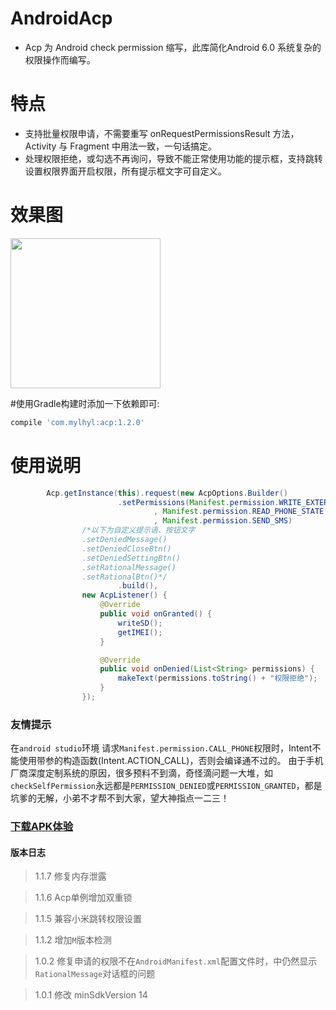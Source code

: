 # AndroidAcp
 * Acp 为 Android check permission 缩写，此库简化Android 6.0 系统复杂的权限操作而编写。

# 特点
 * 支持批量权限申请，不需要重写 onRequestPermissionsResult 方法，Activity 与 Fragment 中用法一致，一句话搞定。
 * 处理权限拒绝，或勾选不再询问，导致不能正常使用功能的提示框，支持跳转设置权限界面开启权限，所有提示框文字可自定义。  

# 效果图
<img src="preview/gif.gif" width="240px"/>

#使用Gradle构建时添加一下依赖即可:
```javascript
compile 'com.mylhyl:acp:1.2.0'
```

# 使用说明
```java
        Acp.getInstance(this).request(new AcpOptions.Builder()
                        .setPermissions(Manifest.permission.WRITE_EXTERNAL_STORAGE
                                , Manifest.permission.READ_PHONE_STATE
                                , Manifest.permission.SEND_SMS)
                /*以下为自定义提示语、按钮文字
                .setDeniedMessage()
                .setDeniedCloseBtn()
                .setDeniedSettingBtn()
                .setRationalMessage()
                .setRationalBtn()*/
                        .build(),
                new AcpListener() {
                    @Override
                    public void onGranted() {
                        writeSD();
                        getIMEI();
                    }

                    @Override
                    public void onDenied(List<String> permissions) {
                        makeText(permissions.toString() + "权限拒绝");
                    }
                });
```
### 友情提示
在`android studio`环境 请求`Manifest.permission.CALL_PHONE`权限时，Intent不能使用带参的构造函数(Intent.ACTION_CALL)，否则会编译通不过的。
由于手机厂商深度定制系统的原因，很多预料不到滴，奇怪滴问题一大堆，如`checkSelfPermission`永远都是`PERMISSION_DENIED`或`PERMISSION_GRANTED`，都是坑爹的无解，小弟不才帮不到大家，望大神指点一二三！

### [下载APK体验](/preview/sample-debug.apk)

#### 版本日志
> 1.1.7 修复内存泄露

> 1.1.6 Acp单例增加双重锁

> 1.1.5 兼容小米跳转权限设置

> 1.1.2 增加`M`版本检测

> 1.0.2 修复申请的权限不在`AndroidManifest.xml`配置文件时，中仍然显示`RationalMessage`对话框的问题

> 1.0.1 修改 minSdkVersion 14
